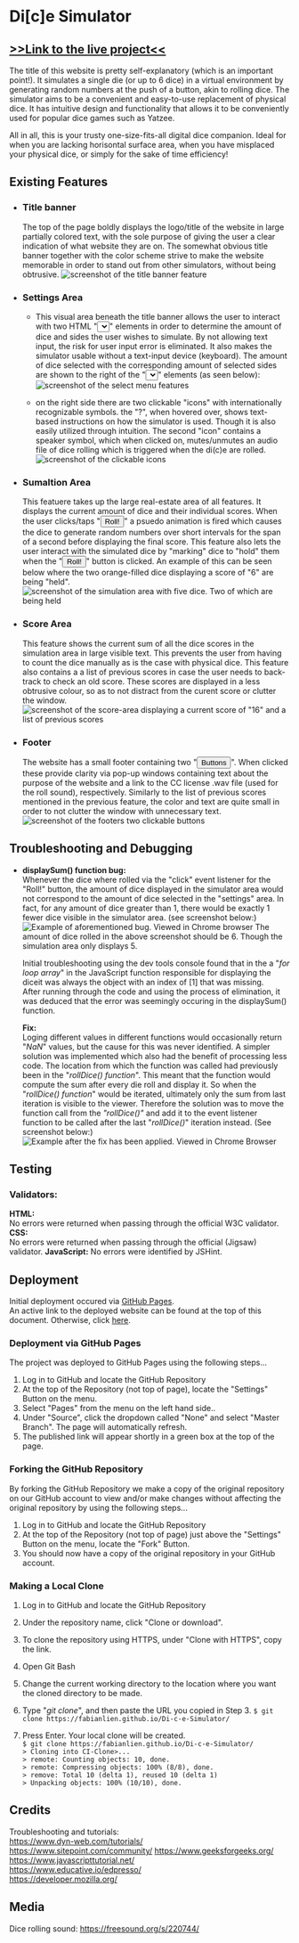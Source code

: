 # Di[c]e Simulator

## [>>Link to the live project<<](https://fabianlien.github.io/Di-c-e-Simulator/) ##

The title of this website is pretty self-explanatory (which is an important point!). It simulates a single die (or up to 6 dice) in a virtual environment by generating random numbers at the push of a button, akin to rolling dice. The simulator aims to be a convenient and easy-to-use replacement of physical dice. It has intuitive design and functionality that allows it to be conveniently used for popular dice games such as  Yatzee.

All in all, this is your trusty one-size-fits-all digital dice companion. Ideal for when you are lacking horisontal surface area, when you have misplaced your physical dice, or simply for the sake of time efficiency!


## Existing Features

* ### **Title banner**
  The top of the page boldly displays the logo/title of the website in large partially colored text, with the sole purpose of giving the user a clear indication of what website they are on. The somewhat obvious title banner together with the color scheme strive to make the website memorable in order to stand out from other simulators, without being obtrusive.
  ![screenshot of the title banner feature](assets/images/title-banner.png)

* ### **Settings Area**
  * This visual area beneath the title banner allows the user to interact with two HTML "<select></select>" elements in order to determine the amount of dice and sides the user wishes to simulate. By not allowing text input, the risk for user input error is eliminated. It also makes the simulator usable without a text-input device (keyboard). The amount of dice selected with the corresponding amount of selected sides are shown to the right of the "<select></select>" elements (as seen below):
  ![screenshot of the select menu features](assets/images/select-settings.png)

  * on the right side there are two clickable "icons" with internationally recognizable symbols. the "?", when hovered over, shows text-based instructions on how the simulator is used. Though it is also easily utilized through intuition. The second "icon" contains a speaker symbol, which when clicked on, mutes/unmutes an audio file of dice rolling which is triggered when the di(c)e are rolled.
  ![screenshot of the clickable icons](assets/images/setting-icons.png)

* ### **Sumaltion Area**
  This featuere takes up the large real-estate area of all features. It displays the current amount of dice and their individual scores. When the user clicks/taps "<button>Roll!</button>" a psuedo animation is fired which causes the dice to generate random numbers over short intervals for the span of a second before displaying the final score. This feature also lets the user interact with the simulated dice by "marking" dice to "hold" them when the "<button>Roll!</button>" button is clicked. An example of this can be seen below where the two orange-filled dice displaying a score of "6" are being "held".
  ![screenshot of the simulation area with five dice. Two of which are being held](assets/images/simulation-area.png)

* ### **Score Area**
  This feature shows the current sum of all the dice scores in the simulation area in large visible text. This prevents the user from having to count the dice manually as is the case with physical dice. This feature also contains a a list of previous scores in case the user needs to back-track to check an old score. These scores are displayed in a less obtrusive colour, so as to not distract from the curent score or clutter the window.
  ![screenshot of the score-area displaying a current score of "16" and a list of previous scores](assets/images/score-board.png)

* ### **Footer**
  The website has a small footer containing two "<button>Buttons</button>". When clicked these provide clarity via pop-up windows containing text about the purpose of the website and a link to the CC license .wav file (used for the roll sound), respectively. Similarly to the list of previous scores mentioned in the previous feature, the color and text are quite small in order to not clutter the window with unnecessary text.
  ![screenshot of the footers two clickable buttons](assets/images/footer.png)


## Troubleshooting and Debugging ##
- **displaySum() function bug:**  
    Whenever the dice where rolled via the "click" event listener for the "Roll!" button, the amount of dice displayed in the simulator area would not correspond to the amount of dice selected in the "settings" area. In fact, for any amount of dice greater than 1, there would be exactly 1 fewer dice visible in the simulator area. (see screenshot below:)  
    ![Example of aforementioned bug. Viewed in Chrome browser](assets/images/display-score-bug.png)
    The amount of dice rolled in the above screenshot should be 6. Though the simulation area only displays 5.  
    
    Initial troubleshooting using the dev tools console found that in the a "*for loop array*" in the JavaScript function responsible for displaying the diceit was always the object with an index of [1] that was missing.  
    After running through the code and using the process of elimination, it was deduced that the error was seemingly occuring in the displaySum() function.
    
    **Fix:**  
    Loging different values in different functions would occasionally return "*NaN*" values, but the cause for this was never identified. A simpler solution was implemented which also had the benefit of processing less code. The location from which the function was called had previously been in the "*rollDice() function*". This meant that the function would compute the sum after every die roll and display it. So when the "*rollDice() function*" would be iterated, ultimately only the sum from last iteration is visible to the viewer. Therefore the solution was to move the function call from the *"rollDice()"* and add it to the event listener function to be called after the last "*rollDice()*" iteration instead. (See screenshot below:)  
    ![Example after the fix has been applied. Viewed in Chrome Browser](assets/images/display-score-fix.png)


## Testing
### Validators:
**HTML:**  
No errors were returned when passing through the official W3C validator.  
**CSS:**  
No errors were returned when passing through the official (Jigsaw) validator.
**JavaScript:**
No errors were identified by JSHint.


## Deployment
Initial deployment occured via [GitHub Pages](https://pages.github.com/).  
An active link to the deployed website can be found at the top of this document. Otherwise, click [here](https://fabianlien.github.io/Di-c-e-Simulator/).

### Deployment via GitHub Pages
The project was deployed to GitHub Pages using the following steps...
1. Log in to GitHub and locate the GitHub Repository
2. At the top of the Repository (not top of page), locate the "Settings" Button on the menu.
3. Select "Pages" from the menu on the left hand side..
4. Under "Source", click the dropdown called "None" and select "Master Branch".
The page will automatically refresh.
5. The published link will appear shortly in a green box at the top of the page.

### Forking the GitHub Repository
By forking the GitHub Repository we make a copy of the original repository on our GitHub account to view and/or make changes without affecting the original repository by using the following steps...

1. Log in to GitHub and locate the GitHub Repository
2. At the top of the Repository (not top of page) just above the "Settings" Button on the menu, locate the "Fork" Button.
3. You should now have a copy of the original repository in your GitHub account.

### Making a Local Clone
1. Log in to GitHub and locate the GitHub Repository
2. Under the repository name, click "Clone or download".
3. To clone the repository using HTTPS, under "Clone with HTTPS", copy the link.
4. Open Git Bash
5. Change the current working directory to the location where you want the cloned directory to be made.
6. Type "*git clone*", and then paste the URL you copied in Step 3.
`$ git clone https://fabianlien.github.io/Di-c-e-Simulator/`

7. Press Enter. Your local clone will be created.  
`$ git clone https://fabianlien.github.io/Di-c-e-Simulator/`  
`> Cloning into CI-Clone>...`  
`> remote: Counting objects: 10, done.`  
`> remote: Compressing objects: 100% (8/8), done.`  
`> remove: Total 10 (delta 1), reused 10 (delta 1)`  
`> Unpacking objects: 100% (10/10), done.`


## Credits ##
Troubleshooting and tutorials:  
https://www.dyn-web.com/tutorials/  
https://www.sitepoint.com/community/ 
https://www.geeksforgeeks.org/  
https://www.javascripttutorial.net/  
https://www.educative.io/edpresso/  
https://developer.mozilla.org/  

## Media ##
Dice rolling sound: https://freesound.org/s/220744/  
